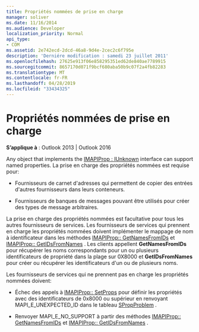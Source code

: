 ```yaml
---
title: Propriétés nommées de prise en charge
manager: soliver
ms.date: 11/16/2014
ms.audience: Developer
localization_priority: Normal
api_type:
- COM
ms.assetid: 2e742ecd-2dcd-46a8-9d4e-2cec2c6f795e
description: 'Derniére modification : samedi 23 juillet 2011'
ms.openlocfilehash: 27625e913f06e858295351ed62de840ae7789915
ms.sourcegitcommit: 8657170d071f9bcf680aba50b9c07f2a4fb82283
ms.translationtype: MT
ms.contentlocale: fr-FR
ms.lasthandoff: 04/28/2019
ms.locfileid: "33434325"
---
```

# <a name="supporting-named-properties"></a>Propriétés nommées de prise en charge

  
  
**S’applique à** : Outlook 2013 | Outlook 2016 
  
Any object that implements the [IMAPIProp : IUnknown](imapipropiunknown.md) interface can support named properties. La prise en charge des propriétés nommées est requise pour: 
  
- Fournisseurs de carnet d'adresses qui permettent de copier des entrées d'autres fournisseurs dans leurs conteneurs.
    
- Fournisseurs de banques de messages pouvant être utilisés pour créer des types de message arbitraires.
    
La prise en charge des propriétés nommées est facultative pour tous les autres fournisseurs de services. Les fournisseurs de services qui prennent en charge les propriétés nommées doivent implémenter le mappage de nom à identificateur dans les méthodes [IMAPIProp:: GetNamesFromIDs](imapiprop-getnamesfromids.md) et [IMAPIProp:: GetIDsFromNames](imapiprop-getidsfromnames.md) . Les clients appellent **GetNamesFromIDs** pour récupérer les noms correspondants pour un ou plusieurs identificateurs de propriété dans la plage sur 0X8000 et **GetIDsFromNames** pour créer ou récupérer les identificateurs d'un ou de plusieurs noms. 
  
Les fournisseurs de services qui ne prennent pas en charge les propriétés nommées doivent:
  
- Échec des appels à [IMAPIProp:: SetProps](imapiprop-setprops.md) pour définir les propriétés avec des identificateurs de 0x8000 ou supérieur en renvoyant MAPI_E_UNEXPECTED_ID dans le tableau [SPropProblem](spropproblem.md) . 
    
- Renvoyer MAPI_E_NO_SUPPORT à partir des méthodes [IMAPIProp:: GetNamesFromIDs](imapiprop-getnamesfromids.md) et [IMAPIProp:: GetIDsFromNames](imapiprop-getidsfromnames.md) . 
    

